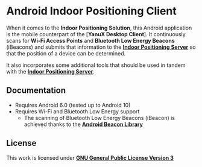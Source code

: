 # Android Indoor Positioning Client
When it comes to the __Indoor Positioning Solution__, this Android application is the mobile counterpart of the [__YanuX Desktop Client__]. It continuously scans for __Wi-Fi Access Points__ and __Bluetooth Low Energy Beacons__ (iBeacons) and submits that information to the [__Indoor Positioning Server__](https://github.com/YanuX-Framework/YanuX-IPSServer) so that the position of a device can be determined.

It also incorporates some additional tools that should be used in tandem with the [__Indoor Positioning Server__](https://github.com/YanuX-Framework/YanuX-IPSServer).


## Documentation
- Requires Android 6.0 (tested up to Android 10)
- Requires Wi-Fi and Bluetooth Low Energy support
	- The scanning of Bluetooth Low Energy Beacons (iBeacon) is achieved thanks to the [__Android Beacon Library__](https://github.com/AltBeacon/android-beacon-library)

## License
This work is licensed under [__GNU General Public License Version 3__](LICENSE)